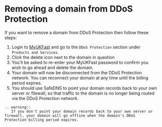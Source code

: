 # Removing a domain from DDoS Protection

If you want to remove a domain from DDoS Protection then follow these steps:

1. Login to [MyUKFast](https://my.ukfast.co.uk) and go to the `DDoS Protection` section under `Products and Services`.
2. Click the delete icon next to the domain in question
3. You'll be asked to re-enter your MyUKFast password to confirm you wish to go ahead and delete the domain.
4. Your domain will now be disconnected from the DDoS Protection network.  You can reconnect your domain at any time until the billing period expires.
5. You should use SafeDNS to point your domain records back to your own server or filewall, so that traffic to the domain is no longer being routed via the DDoS Protection network.

```eval_rst
.. warning::
   If you don't point your domain records back to your own server or firewall, your domain will go offline when the domain's DDoS Protection billing period expires.
```

